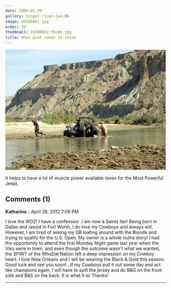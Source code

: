 ```yaml
---
date: 2006-01-30
gallery: hingol-river-jan-06
image: DSCN0661.jpg
order: 35
thumbnail: DSCN0661-thumb.jpg
title: When push comes to shove
---
```


![When push comes to shove](./DSCN0661.jpg)

It helps to have a lot of muscle power available (even for the Most Powerful Jeep).

<div id="comments">

## Comments (1)

**Katharina** - April 28, 2012  7:09 PM

I love the WDZ! I have a confession .I am now a Saints fan! Being born in Dallas and raesid in Fort Worth, I do love my Cowboys and always will. However, I am tired of seeing my QB loafing around with the Blonde and trying to qualify for the U.S. Open. My owner is a whole nutha story! I had the opportunity to attend the first Monday Night game last year when the Viks were in town, and even though the outcome wasn't what we wanted, the SPIRIT of the WhoDat Nation left a deep impression on my Cowboy heart. I love New Orleans and I will be wearing the Black & Gold this season. Good luck and see you soon! ..if my Cowboys pull it out some day and act like champions again, I will have to split the jersey and do B&G on the front side and B&S on the back. It is what it is! Thanks!

---

</div>